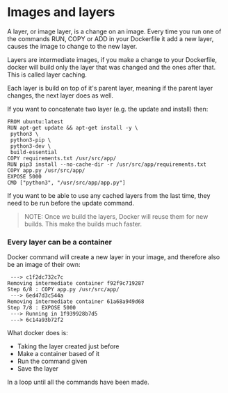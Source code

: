 # Images and layers

A layer, or image layer, is a change on an image. Every time you run one of the commands RUN, COPY or ADD in your Dockerfile it add a new layer, causes the image to change to the new layer.

Layers are intermediate images, if you make a change to your Dockerfile, docker will build only the layer that was changed and the ones after that. This is called layer caching.

Each layer is build on top of it's parent layer, meaning if the parent layer changes, the next layer does as well.

If you want to concatenate two layer (e.g. the update and install) then:

```
FROM ubuntu:latest
RUN apt-get update && apt-get install -y \
 python3 \
 python3-pip \
 python3-dev \
 build-essential
COPY requirements.txt /usr/src/app/
RUN pip3 install --no-cache-dir -r /usr/src/app/requirements.txt
COPY app.py /usr/src/app/
EXPOSE 5000
CMD ["python3", "/usr/src/app/app.py"]
```

If you want to be able to use any cached layers from the last time, they need to be run before the update command.

> NOTE:
> Once we build the layers, Docker will reuse them for new builds. This make the builds much faster.

### Every layer can be a container

Docker command will create a new layer in your image, and therefore also be an image of their own:

```
 ---> c1f2dc732c7c
Removing intermediate container f92f9c719287
Step 6/8 : COPY app.py /usr/src/app/
 ---> 6ed47d3c544a
Removing intermediate container 61a68a949d68
Step 7/8 : EXPOSE 5000
 ---> Running in 1f939928b7d5
 ---> 6c14a93b72f2
```

What docker does is:

- Taking the layer created just before
- Make a container based of it
- Run the command given
- Save the layer

In a loop until all the commands have been made.


